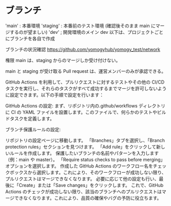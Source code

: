 # ブランチ

'main' : 本番環境
'staging' : 本番前のテスト環境 (確認後そのまま main にマージするのが望ましい)
'dev' ; 開発環境のメイン
dev 以下は、プロジェクトごとにブランチを各自で作成

ブランチの状況確認
https://github.com/yomogyhub/yomogy_test/network

権限
main は、staging からのマージしか受け付けない。

main と staging が受け取る Pull request は、運営メンバーのみが承認できる。

GitHub Actions を利用して、プルリクエストに対するテストやその他の CI/CD タスクを実行し、それらのタスクがすべて成功するまでマージを許可しないように設定できます。以下の手順で設定を行います：

GitHub Actions の設定: まず、リポジトリ内の.github/workflows ディレクトリに CI の YAML ファイルを設置します。このファイルで、何らかのテストやビルドタスクを定義します。

ブランチ保護ルールの設定:

リポジトリの設定ページに移動します。
「Branches」タブを選択し、「Branch protection rules」セクションを見つけます。
「Add rule」をクリックして新しいルールを作成します。
保護したいブランチの名前やパターンを入力します（例：main や master）。
「Require status checks to pass before merging」オプションを選択します。
作成した GitHub Actions のワークフロー名をチェックボックスから選択します。これにより、そのワークフローが成功しない限り、プルリクエストはマージできなくなります。
必要に応じて他の設定も行い、最後に「Create」または「Save changes」をクリックします。
これで、GitHub Actions のチェックが成功しない限り、該当のブランチへのプルリクエストはマージできなくなります。これにより、品質の確保やバグの予防に役立ちます。
